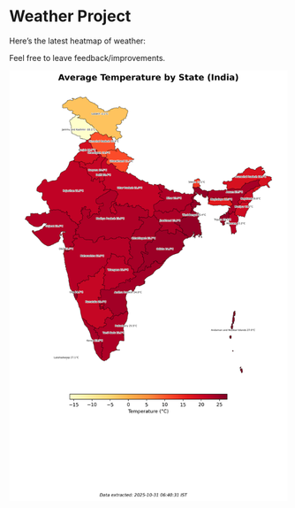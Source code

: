 # Weather Project

Here’s the latest heatmap of weather:

Feel free to leave feedback/improvements.

![India Heatmap](docs/assets/india_heatmap.png?v=040C89)
